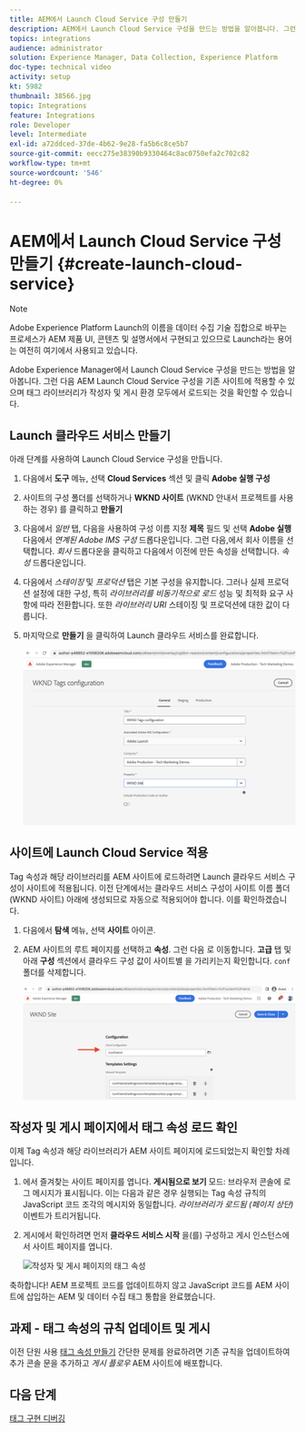 ```yaml
---
title: AEM에서 Launch Cloud Service 구성 만들기
description: AEM에서 Launch Cloud Service 구성을 만드는 방법을 알아봅니다. 그런 다음 Launch Cloud Service 구성을 기존 사이트에 적용할 수 있으며 태그 라이브러리가 작성자 및 게시 환경 모두에서 로드되는 것을 확인할 수 있습니다.
topics: integrations
audience: administrator
solution: Experience Manager, Data Collection, Experience Platform
doc-type: technical video
activity: setup
kt: 5982
thumbnail: 38566.jpg
topic: Integrations
feature: Integrations
role: Developer
level: Intermediate
exl-id: a72ddced-37de-4b62-9e28-fa5b6c8ce5b7
source-git-commit: eecc275e38390b9330464c8ac0750efa2c702c82
workflow-type: tm+mt
source-wordcount: '546'
ht-degree: 0%

---
```


# AEM에서 Launch Cloud Service 구성 만들기 {#create-launch-cloud-service}

>[!NOTE]
>
>Adobe Experience Platform Launch의 이름을 데이터 수집 기술 집합으로 바꾸는 프로세스가 AEM 제품 UI, 콘텐츠 및 설명서에서 구현되고 있으므로 Launch라는 용어는 여전히 여기에서 사용되고 있습니다.

Adobe Experience Manager에서 Launch Cloud Service 구성을 만드는 방법을 알아봅니다. 그런 다음 AEM Launch Cloud Service 구성을 기존 사이트에 적용할 수 있으며 태그 라이브러리가 작성자 및 게시 환경 모두에서 로드되는 것을 확인할 수 있습니다.

## Launch 클라우드 서비스 만들기

아래 단계를 사용하여 Launch Cloud Service 구성을 만듭니다.

1. 다음에서 **도구** 메뉴, 선택 **Cloud Services** 섹션 및 클릭 **Adobe 실행 구성**

1. 사이트의 구성 폴더를 선택하거나 **WKND 사이트** (WKND 안내서 프로젝트를 사용하는 경우) 를 클릭하고 **만들기**

1. 다음에서 _일반_ 탭, 다음을 사용하여 구성 이름 지정 **제목** 필드 및 선택 **Adobe 실행** 다음에서 _연계된 Adobe IMS 구성_ 드롭다운입니다. 그런 다음,에서 회사 이름을 선택합니다. _회사_ 드롭다운을 클릭하고 다음에서 이전에 만든 속성을 선택합니다. _속성_ 드롭다운입니다.

1. 다음에서 _스테이징_ 및 _프로덕션_ 탭은 기본 구성을 유지합니다. 그러나 실제 프로덕션 설정에 대한 구성, 특히 _라이브러리를 비동기적으로 로드_ 성능 및 최적화 요구 사항에 따라 전환합니다. 또한 _라이브러리 URI_ 스테이징 및 프로덕션에 대한 값이 다릅니다.

1. 마지막으로 **만들기** 을 클릭하여 Launch 클라우드 서비스를 완료합니다.

   ![Launch Cloud Services 구성](assets/launch-cloud-services-config.png)

## 사이트에 Launch Cloud Service 적용

Tag 속성과 해당 라이브러리를 AEM 사이트에 로드하려면 Launch 클라우드 서비스 구성이 사이트에 적용됩니다. 이전 단계에서는 클라우드 서비스 구성이 사이트 이름 폴더(WKND 사이트) 아래에 생성되므로 자동으로 적용되어야 합니다. 이를 확인하겠습니다.

1. 다음에서 **탐색** 메뉴, 선택 **사이트** 아이콘.

1. AEM 사이트의 루트 페이지를 선택하고 **속성**. 그런 다음 로 이동합니다. **고급** 탭 및 아래 **구성** 섹션에서 클라우드 구성 값이 사이트별 을 가리키는지 확인합니다. `conf` 폴더를 삭제합니다.

   ![사이트에 Cloud Services 구성 적용](assets/apply-cloud-services-config-to-site.png)

## 작성자 및 게시 페이지에서 태그 속성 로드 확인

이제 Tag 속성과 해당 라이브러리가 AEM 사이트 페이지에 로드되었는지 확인할 차례입니다.

1. 에서 즐겨찾는 사이트 페이지를 엽니다. **게시됨으로 보기** 모드: 브라우저 콘솔에 로그 메시지가 표시됩니다. 이는 다음과 같은 경우 실행되는 Tag 속성 규칙의 JavaScript 코드 조각의 메시지와 동일합니다. _라이브러리가 로드됨 (페이지 상단)_ 이벤트가 트리거됩니다.

1. 게시에서 확인하려면 먼저 **클라우드 서비스 시작** 을(를) 구성하고 게시 인스턴스에서 사이트 페이지를 엽니다.

   ![작성자 및 게시 페이지의 태그 속성](assets/tag-property-on-author-publish-pages.png)

축하합니다! AEM 프로젝트 코드를 업데이트하지 않고 JavaScript 코드를 AEM 사이트에 삽입하는 AEM 및 데이터 수집 태그 통합을 완료했습니다.

## 과제 - 태그 속성의 규칙 업데이트 및 게시

이전 단원 사용 [태그 속성 만들기](./create-tag-property.md) 간단한 문제를 완료하려면 기존 규칙을 업데이트하여 추가 콘솔 문을 추가하고 _게시 플로우_ AEM 사이트에 배포합니다.

## 다음 단계

[태그 구현 디버깅](debug-tags-implementation.md)
